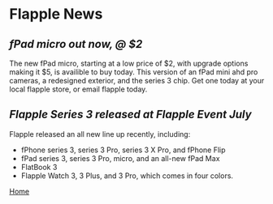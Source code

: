 # Flapple News



## _fPad micro out now, @ $2_

The new fPad micro, starting at a low price of $2, with upgrade options making it $5, is availible to buy today. This version of an fPad mini ahd pro cameras, a redesigned exterior, and the series 3 chip. Get one today at your local flapple store, or email flapple today. 

## _Flapple Series 3 released at Flapple Event July_

Flapple released an all new line up recently, including:
 - fPhone series 3, series 3 Pro,  series 3 X Pro,  and fPhone Flip
 - fPad series 3, series 3 Pro, micro, and an all-new fPad Max
 - FlatBook 3
 - Flapple Watch 3, 3 Plus, and 3 Pro, which comes in four colors.


[Home](https://flappletech.github.io/news/)
